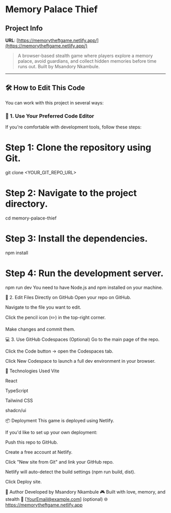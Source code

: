 # Memory Palace Thief

## Project Info

**URL**: [https://memorytheftgame.netlify.app/](https://memorytheftgame.netlify.app/)

> A browser-based stealth game where players explore a memory palace, avoid guardians, and collect hidden memories before time runs out. Built by Msandory Nkambule.

---

## 🛠️ How to Edit This Code

You can work with this project in several ways:

### 🔧 1. Use Your Preferred Code Editor

If you're comfortable with development tools, follow these steps:


# Step 1: Clone the repository using Git.
git clone <YOUR_GIT_REPO_URL>

# Step 2: Navigate to the project directory.
cd memory-palace-thief

# Step 3: Install the dependencies.
npm install

# Step 4: Run the development server.
npm run dev
You need to have Node.js and npm installed on your machine.

📝 2. Edit Files Directly on GitHub
Open your repo on GitHub.

Navigate to the file you want to edit.

Click the pencil icon (✏️) in the top-right corner.

Make changes and commit them.

💻 3. Use GitHub Codespaces (Optional)
Go to the main page of the repo.

Click the Code button → open the Codespaces tab.

Click New Codespace to launch a full dev environment in your browser.

🚀 Technologies Used
Vite

React

TypeScript

Tailwind CSS

shadcn/ui

📦 Deployment
This game is deployed using Netlify.

If you'd like to set up your own deployment:

Push this repo to GitHub.

Create a free account at Netlify.

Click "New site from Git" and link your GitHub repo.

Netlify will auto-detect the build settings (npm run build, dist).

Click Deploy site.

👤 Author
Developed by Msandory Nkambule
🎮 Built with love, memory, and stealth
📧 [YourEmail@example.com] (optional)
🌐 https://memorytheftgame.netlify.app
